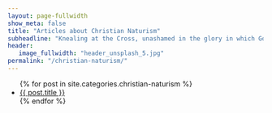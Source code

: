 ```yaml
---
layout: page-fullwidth
show_meta: false
title: "Articles about Christian Naturism"
subheadline: "Knealing at the Cross, unashamed in the glory in which God created me"
header:
   image_fullwidth: "header_unsplash_5.jpg"
permalink: "/christian-naturism/"
---
```

<ul>
    {% for post in site.categories.christian-naturism %}
    <li><a href="{{ site.url }}{{ site.baseurl }}{{ post.url }}">{{ post.title }}</a></li>
    {% endfor %}
</ul>